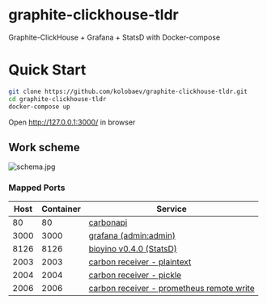 # graphite-clickhouse-tldr
Graphite-ClickHouse + Grafana + StatsD with Docker-compose

# Quick Start
```sh
git clone https://github.com/kolobaev/graphite-clickhouse-tldr.git
cd graphite-clickhouse-tldr
docker-compose up
```
Open http://127.0.0.1:3000/ in browser

## Work scheme
![schema.jpg](doc/schema.png?v3)

### Mapped Ports

Host | Container | Service
---- | --------- | -------------------------------------------------------------------------------------------------------------------
  80 |        80 | [carbonapi](https://github.com/go-graphite/carbonapi)
3000 |      3000 | [grafana (admin:admin)](https://github.com/grafana/grafana)
8126 |      8126 | [bioyino v0.4.0 (StatsD)](https://github.com/avito-tech/bioyino)
2003 |      2003 | [carbon receiver - plaintext](http://graphite.readthedocs.io/en/latest/feeding-carbon.html#the-plaintext-protocol)
2004 |      2004 | [carbon receiver - pickle](http://graphite.readthedocs.io/en/latest/feeding-carbon.html#the-pickle-protocol)
2006 |      2006 | [carbon receiver - prometheus remote write](https://prometheus.io/docs/prometheus/latest/configuration/configuration/#%3Cremote_write%3E)
